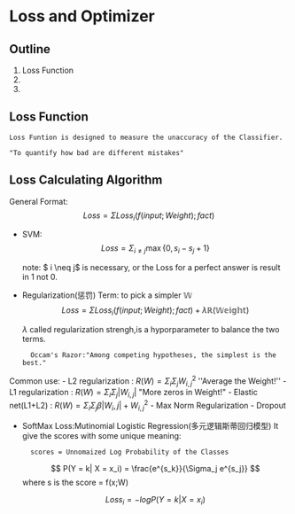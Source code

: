 # Loss and Optimizer

## Outline

1. Loss Function
2. 
3. 


## Loss Function

    Loss Funtion is designed to measure the unaccuracy of the Classifier.

    "To quantify how bad are different mistakes"

## Loss Calculating Algorithm

General Format:$$Loss = \Sigma Loss_{i}(f(input;Weight);fact)$$

- SVM: 
$$Loss = \Sigma_{i \neq j} \max\{0, s_i - s_j + 1\}$$       

  note: $ i \neq j$ is necessary, or the Loss for a perfect answer is result in 1 not 0.

- Regularization(惩罚) Term: to pick a simpler $\mathbb{W}$
    $$Loss = \Sigma Loss_{i}(f(input;Weight);fact)+ \lambda \mathbb{R(Weight)}$$

    $\lambda$ called regularization strengh,is a hyporparameter to balance the two terms.

        Occam's Razor:"Among competing hypotheses, the simplest is the best."

Common use:
    - L2 regularization : $R(W) = \Sigma_i \Sigma_j W^{2}_{i,j}$
        ''Average the Weight!''
    - L1 regularization : $R(W) = \Sigma_i \Sigma_j |W_{i,j}|$ 
        "More zeros in Weight!"
    - Elastic net(L1+L2) : $R(W) = \Sigma_i \Sigma_j \beta|W_i,j|+W^{2}_{i,j}$ 
    - Max Norm Regularization
    - Dropout 

- SoftMax Loss:Mutinomial Logistic Regression(多元逻辑斯蒂回归模型)
    It give the scores with some unique meaning:
    
        scores = Unnomaized Log Probability of the Classes

   $$ P(Y = k| X = x_i) = \frac{e^{s_k}}{\Sigma_j e^{s_j}} $$ where s is the score = f(x;W)

   $$Loss_i = - log P(Y = k| X = x_i)$$
